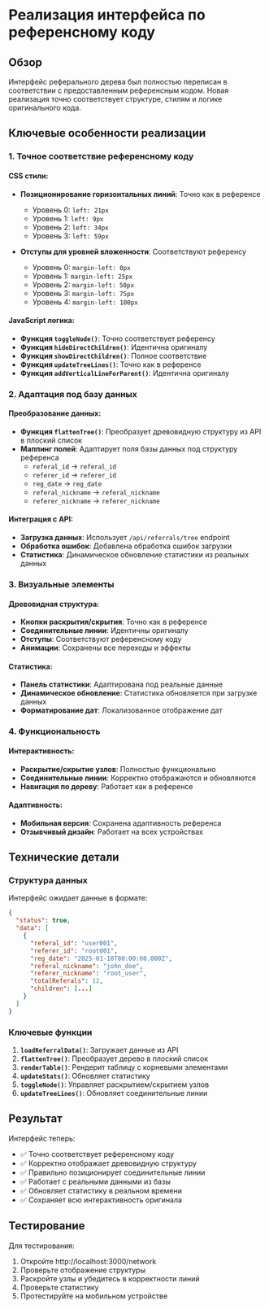 # Реализация интерфейса по референсному коду

## Обзор

Интерфейс реферального дерева был полностью переписан в соответствии с предоставленным референсным кодом. Новая реализация точно соответствует структуре, стилям и логике оригинального кода.

## Ключевые особенности реализации

### 1. Точное соответствие референсному коду

#### CSS стили:
- **Позиционирование горизонтальных линий**: Точно как в референсе
  - Уровень 0: `left: 21px`
  - Уровень 1: `left: 9px`
  - Уровень 2: `left: 34px`
  - Уровень 3: `left: 59px`

- **Отступы для уровней вложенности**: Соответствуют референсу
  - Уровень 0: `margin-left: 0px`
  - Уровень 1: `margin-left: 25px`
  - Уровень 2: `margin-left: 50px`
  - Уровень 3: `margin-left: 75px`
  - Уровень 4: `margin-left: 100px`

#### JavaScript логика:
- **Функция `toggleNode()`**: Точно соответствует референсу
- **Функция `hideDirectChildren()`**: Идентична оригиналу
- **Функция `showDirectChildren()`**: Полное соответствие
- **Функция `updateTreeLines()`**: Точно как в референсе
- **Функция `addVerticalLineForParent()`**: Идентична оригиналу

### 2. Адаптация под базу данных

#### Преобразование данных:
- **Функция `flattenTree()`**: Преобразует древовидную структуру из API в плоский список
- **Маппинг полей**: Адаптирует поля базы данных под структуру референса
  - `referal_id` → `referal_id`
  - `referer_id` → `referer_id`
  - `reg_date` → `reg_date`
  - `referal_nickname` → `referal_nickname`
  - `referer_nickname` → `referer_nickname`

#### Интеграция с API:
- **Загрузка данных**: Использует `/api/referrals/tree` endpoint
- **Обработка ошибок**: Добавлена обработка ошибок загрузки
- **Статистика**: Динамическое обновление статистики из реальных данных

### 3. Визуальные элементы

#### Древовидная структура:
- **Кнопки раскрытия/скрытия**: Точно как в референсе
- **Соединительные линии**: Идентичны оригиналу
- **Отступы**: Соответствуют референсному коду
- **Анимации**: Сохранены все переходы и эффекты

#### Статистика:
- **Панель статистики**: Адаптирована под реальные данные
- **Динамическое обновление**: Статистика обновляется при загрузке данных
- **Форматирование дат**: Локализованное отображение дат

### 4. Функциональность

#### Интерактивность:
- **Раскрытие/скрытие узлов**: Полностью функционально
- **Соединительные линии**: Корректно отображаются и обновляются
- **Навигация по дереву**: Работает как в референсе

#### Адаптивность:
- **Мобильная версия**: Сохранена адаптивность референса
- **Отзывчивый дизайн**: Работает на всех устройствах

## Технические детали

### Структура данных

Интерфейс ожидает данные в формате:
```json
{
  "status": true,
  "data": [
    {
      "referal_id": "user001",
      "referer_id": "root001",
      "reg_date": "2025-01-10T00:00:00.000Z",
      "referal_nickname": "john_doe",
      "referer_nickname": "root_user",
      "totalReferals": 12,
      "children": [...]
    }
  ]
}
```

### Ключевые функции

1. **`loadReferralData()`**: Загружает данные из API
2. **`flattenTree()`**: Преобразует дерево в плоский список
3. **`renderTable()`**: Рендерит таблицу с корневыми элементами
4. **`updateStats()`**: Обновляет статистику
5. **`toggleNode()`**: Управляет раскрытием/скрытием узлов
6. **`updateTreeLines()`**: Обновляет соединительные линии

## Результат

Интерфейс теперь:
- ✅ Точно соответствует референсному коду
- ✅ Корректно отображает древовидную структуру
- ✅ Правильно позиционирует соединительные линии
- ✅ Работает с реальными данными из базы
- ✅ Обновляет статистику в реальном времени
- ✅ Сохраняет всю интерактивность оригинала

## Тестирование

Для тестирования:
1. Откройте http://localhost:3000/network
2. Проверьте отображение структуры
3. Раскройте узлы и убедитесь в корректности линий
4. Проверьте статистику
5. Протестируйте на мобильном устройстве
